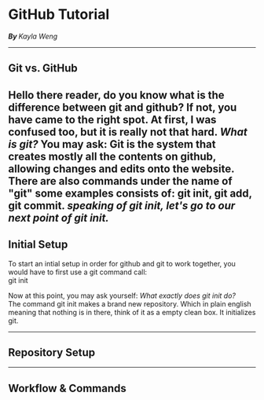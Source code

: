 # GitHub Tutorial

<b> <i> By </b> </i> <i>Kayla Weng </i>

---
## Git vs. GitHub
<p5> Hello there reader, do you know what is the difference between git and github? 
If not, you have came to the right spot. At first, I was confused too, but it is really not that hard. 
<i> What is git? </i> You may ask: 
Git is the system that creates mostly all the contents on github, allowing changes and edits onto the website.
There are also commands under the name of "git" some examples consists of: 
git init, git add, git commit. <i> speaking of git init, let's go to our next point of git init. </i> </p5>
---
## Initial Setup
<p3> To start an intial setup in order for github and git to work together, you would have to first use a git command call: <br />
git init <br /> </p3>

<p> Now at this point, you may ask yourself: <i> What exactly does git init do? </i> <br /> 
The command git init makes a brand new repository. Which in plain english meaning that nothing is in there, think of it as a empty clean box.
It initializes git. </p> 

---
## Repository Setup



---
## Workflow & Commands
